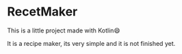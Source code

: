 # RecetMaker

This is a little project made with Kotlin:smile:

It is a recipe maker, its very simple and it is not finished yet.

